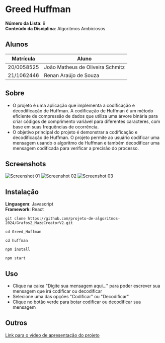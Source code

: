 # Greed Huffman

**Número da Lista**: 9<br>
**Conteúdo da Disciplina**: Algoritmos Ambiciosos<br>

## Alunos 

| Matrícula  | Aluno                            |
| ---------- | -------------------------------- |
| 20/0058525 | João Matheus de Oliveira Schmitz |
| 21/1062446 | Renan Araújo de Souza            |

## Sobre

- O projeto é uma aplicação que implementa a codificação e decodificação de Huffman. A codificação de Huffman é um método eficiente de compressão de dados que utiliza uma árvore binária para criar códigos de comprimento variável para diferentes caracteres, com base em suas frequências de ocorrência.
- O objetivo principal do projeto é demonstrar a codificação e decodificação de Huffman. O projeto permite ao usuário codificar uma mensagem usando o algoritmo de Huffman e também decodificar uma mensagem codificada para verificar a precisão do processo. 

## Screenshots

<img src="https://github.com/projeto-de-algoritmos-2024/Greed_Huffman/blob/main/huffman/public/Imagem1.png?raw=true" alt="Screenshot 01" />
<img src="https://github.com/projeto-de-algoritmos-2024/Greed_Huffman/blob/main/huffman/public/Imagem2.png?raw=true" alt="Screenshot 02" />
<img src="https://github.com/projeto-de-algoritmos-2024/Greed_Huffman/blob/main/huffman/public/Imagem1.png?raw=true" alt="Screenshot 03" />


## Instalação

**Linguagem**: Javascript<br>
**Framework**: React<br>

```
git clone https://github.com/projeto-de-algoritmos-2024/Grafos2_MazeCreatorV2.git
```

```
cd Greed_Huffman
```

```
cd huffman
```

```
npm install
```

```
npm start
```

## Uso

- Clique na caixa "Digite sua mensagem aqui..." para poder escrever sua mensagem que irá codificar ou decodificar
- Selecione uma das opções "Codificar" ou "Decodificar"
- Clique no botão verde para botar codificar ou decodificar sua mensagem

## Outros

[Link para o vídeo de apresentação do projeto](https://youtu.be/w1yqZI6q5MU)
